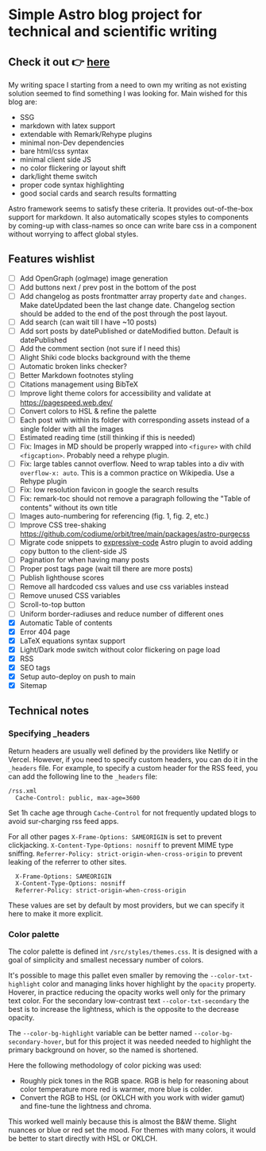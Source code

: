 # Simple Astro blog project for technical and scientific writing

## Check it out 👉 [here](https://iglog.me)

My writing space I starting from a need to own my writing as not existing solution seemed to find something I was looking for. Main wished for this blog are:

-   SSG
-   markdown with latex support
-   extendable with Remark/Rehype plugins
-   minimal non-Dev dependencies
-   bare html/css syntax
-   minimal client side JS
-   no color flickering or layout shift
-   dark/light theme switch
-   proper code syntax highlighting
-   good social cards and search results formatting

Astro framework seems to satisfy these criteria. It provides out-of-the-box support for markdown. It also automatically scopes styles to components by coming-up with class-names so once can write bare css in a component without worrying to affect global styles.

## Features wishlist

-   [ ] Add OpenGraph (ogImage) image generation
-   [ ] Add buttons next / prev post in the bottom of the post
-   [ ] Add changelog as posts frontmatter array property `date` and `changes`. Make dateUpdated been the last change date. Changelog section should be added to the end of the post through the post layout.
-   [ ] Add search (can wait till I have ~10 posts)
-   [ ] Add sort posts by datePublished or dateModified button. Default is datePublished
-   [ ] Add the comment section (not sure if I need this)
-   [ ] Alight Shiki code blocks background with the theme
-   [ ] Automatic broken links checker?
-   [ ] Better Markdown footnotes styling
-   [ ] Citations management using BibTeX
-   [ ] Improve light theme colors for accessibility and validate at https://pagespeed.web.dev/
-   [ ] Convert colors to HSL & refine the palette
-   [ ] Each post with within its folder with corresponding assets instead of a single folder with all the images
-   [ ] Estimated reading time (still thinking if this is needed)
-   [ ] Fix: Images in MD should be properly wrapped into `<figure>` with child `<figcaption>`. Probably need a rehype plugin.
-   [ ] Fix: large tables cannot overflow. Need to wrap tables into a div with `overflow-x: auto`. This is a common practice on Wikipedia. Use a Rehype plugin
-   [ ] Fix: low resolution favicon in google the search results
-   [ ] Fix: remark-toc should not remove a paragraph following the "Table of contents" without its own title
-   [ ] Images auto-numbering for referencing (fig. 1, fig. 2, etc.)
-   [ ] Improve CSS tree-shaking https://github.com/codiume/orbit/tree/main/packages/astro-purgecss
-   [ ] Migrate code snippets to [expressive-code](https://github.com/expressive-code/expressive-code) Astro plugin to avoid adding copy button to the client-side JS
-   [ ] Pagination for when having many posts
-   [ ] Proper post tags page (wait till there are more posts)
-   [ ] Publish lighthouse scores
-   [ ] Remove all hardcoded css values and use css variables instead
-   [ ] Remove unused CSS variables
-   [ ] Scroll-to-top button
-   [ ] Uniform border-radiuses and reduce number of different ones
-   [x] Automatic Table of contents
-   [x] Error 404 page
-   [x] LaTeX equations syntax support
-   [x] Light/Dark mode switch without color flickering on page load
-   [x] RSS
-   [x] SEO tags
-   [x] Setup auto-deploy on push to main
-   [x] Sitemap

## Technical notes

### Specifying \_headers

Return headers are usually well defined by the providers like Netlify or Vercel. However, if you need to specify custom headers, you can do it in the `_headers` file. For example, to specify a custom header for the RSS feed, you can add the following line to the `_headers` file:

```
/rss.xml
  Cache-Control: public, max-age=3600
```

Set 1h cache age through `Cache-Control` for not frequently updated blogs to avoid sur-charging rss feed apps.

For all other pages `X-Frame-Options: SAMEORIGIN` is set to prevent clickjacking. `X-Content-Type-Options: nosniff` to prevent MIME type sniffing. `Referrer-Policy: strict-origin-when-cross-origin` to prevent leaking of the referrer to other sites.

```
  X-Frame-Options: SAMEORIGIN
  X-Content-Type-Options: nosniff
  Referrer-Policy: strict-origin-when-cross-origin
```

These values are set by default by most providers, but we can specify it here to make it more explicit.

### Color palette

The color palette is defined int `/src/styles/themes.css`. It is designed with a goal of simplicity and smallest necessary number of colors.

It's possible to mage this pallet even smaller by removing the `--color-txt-highlight` color and managing links hover highlight by the `opacity` property.
Hoverer, in practice reducing the opacity works well only for the primary text color. For the secondary low-contrast text `--color-txt-secondary` the best is to increase the lightness, which is the opposite to the decrease opacity.

The `--color-bg-highlight` variable can be better named `--color-bg-secondary-hover`, but for this project it was needed needed to highlight the primary background on hover, so the named is shortened.

Here the following methodology of color picking was used:

-   Roughly pick tones in the RGB space. RGB is help for reasoning about color temperature more red is warmer, more blue is colder.
-   Convert the RGB to HSL (or OKLCH with you work with wider gamut) and fine-tune the lightness and chroma.

This worked well mainly because this is almost the B&W theme. Slight nuances or blue or red set the mood. For themes with many colors, it would be better to start directly with HSL or OKLCH.
